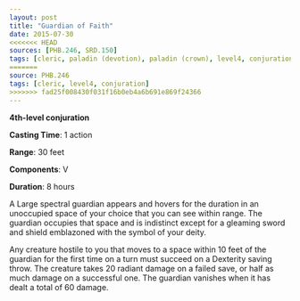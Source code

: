 ```yaml
---
layout: post
title: "Guardian of Faith"
date: 2015-07-30
<<<<<<< HEAD
sources: [PHB.246, SRD.150]
tags: [cleric, paladin (devotion), paladin (crown), level4, conjuration]
=======
source: PHB.246
tags: [cleric, level4, conjuration]
>>>>>>> fad25f008430f031f16b0eb4a6b691e869f24366
---
```


**4th-level conjuration**

**Casting Time**: 1 action

**Range**: 30 feet

**Components**: V

**Duration**: 8 hours

A Large spectral guardian appears and hovers for the duration in an unoccupied space of your choice that you can see within range. The guardian occupies that space and is indistinct except for a gleaming sword and shield emblazoned with the symbol of your deity.

Any creature hostile to you that moves to a space within 10 feet of the guardian for the first time on a turn must succeed on a Dexterity saving throw. The creature takes 20 radiant damage on a failed save, or half as much damage on a successful one. The guardian vanishes when it has dealt a total of 60 damage.
